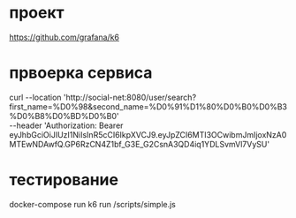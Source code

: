 # проект
https://github.com/grafana/k6

# првоерка сервиса
curl --location 'http://social-net:8080/user/search?first_name=%D0%98&second_name=%D0%91%D1%80%D0%B0%D0%B3%D0%B8%D0%BD%D0%B0' \
--header 'Authorization: Bearer eyJhbGciOiJIUzI1NiIsInR5cCI6IkpXVCJ9.eyJpZCI6MTI3OCwibmJmIjoxNzA0MTEwNDAwfQ.GP6RzCN4Z1bf_G3E_G2CsnA3QD4iq1YDLSvmVl7VySU'

# тестирование
docker-compose run k6 run /scripts/simple.js